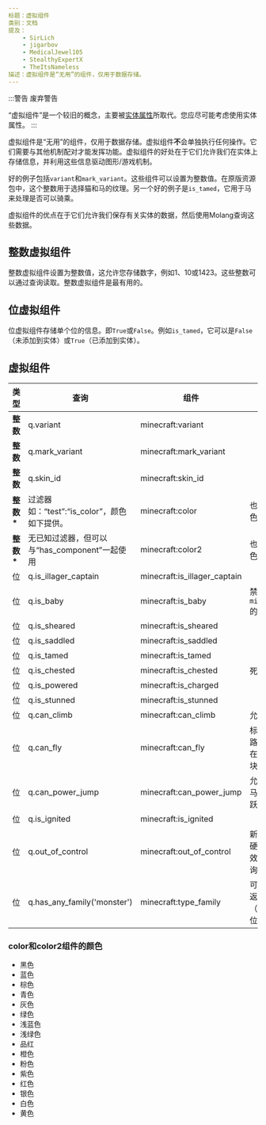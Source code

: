 ```yaml
---
标题：虚拟组件
类别：文档
提及：
    - SirLich
    - jigarbov
    - MedicalJewel105
    - StealthyExpertX
    - TheItsNameless
描述：虚拟组件是“无用”的组件，仅用于数据存储。
---
```


:::警告 废弃警告

“虚拟组件”是一个较旧的概念，主要被[实体属性](https://learn.microsoft.com/en-us/minecraft/creator/documents/introductiontoentityproperties)所取代。您应尽可能考虑使用实体属性。
:::

虚拟组件是“无用”的组件，仅用于数据存储。虚拟组件**不**会单独执行任何操作。它们需要与其他机制配对才能发挥功能。虚拟组件的好处在于它们允许我们在实体上存储信息，并利用这些信息驱动图形/游戏机制。

好的例子包括`variant`和`mark_variant`。这些组件可以设置为整数值。在原版资源包中，这个整数用于选择猫和马的纹理。另一个好的例子是`is_tamed`，它用于马来处理是否可以骑乘。

虚拟组件的优点在于它们允许我们保存有关实体的数据，然后使用Molang查询这些数据。

## 整数虚拟组件

整数虚拟组件设置为整数值，这允许您存储数字，例如1、10或1423。这些整数可以通过查询读取。整数虚拟组件是最有用的。

## 位虚拟组件

位虚拟组件存储单个位的信息。即`True`或`False`。例如`is_tamed`，它可以是`False`（未添加到实体）或`True`（已添加到实体）。

## 虚拟组件

| 类型      | 查询                                                         | 组件                          | 备注                                                                                                                             |
|-----------|---------------------------------------------------------------|------------------------------|-----------------------------------------------------------------------------------------------------------------------------------|
| **整数**   | q.variant                                                     | minecraft:variant            |                                                                                                                                   |
| **整数**   | q.mark_variant                                                | minecraft:mark_variant       |                                                                                                                                   |
| **整数**   | q.skin_id                                                     | minecraft:skin_id            |                                                                                                                                   |
| **整数\*** | 过滤器如：“test”:“is_color”，颜色如下提供。                 | minecraft:color              | 也在材料中设置颜色。                                                                                                           |
| **整数\*** | 无已知过滤器，但可以与“has_component”一起使用               | minecraft:color2             | 也在材料中设置颜色。                                                                                                           |
| 位       | q.is_illager_captain                                          | minecraft:is_illager_captain |                                                                                                                                   |
| 位       | q.is_baby                                                     | minecraft:is_baby            | 禁用`minecraft:breedable`的使用                                                                                                 |
| 位       | q.is_sheared                                                  | minecraft:is_sheared         |                                                                                                                                   |
| 位       | q.is_saddled                                                  | minecraft:is_saddled         |                                                                                                                                   |
| 位       | q.is_tamed                                                    | minecraft:is_tamed           |                                                                                                                                   |
| 位       | q.is_chested                                                  | minecraft:is_chested         | 死亡时将掉落箱子                                                                                                              |
| 位       | q.is_powered                                                  | minecraft:is_charged         |                                                                                                                                   |
| 位       | q.is_stunned                                                  | minecraft:is_stunned         |                                                                                                                                   |
| 位       | q.can_climb                                                   | minecraft:can_climb          | 允许实体爬梯子                                                                                                                  |
| 位       | q.can_fly                                                     | minecraft:can_fly            | 标记实体可以飞行，路径查找器不会限制在需要下方有实心方块的路径上。                                                             |
| 位       | q.can_power_jump                                              | minecraft:can_power_jump     | 允许实体像原版中的马一样进行强力跳跃。                                                                                           |
| 位       | q.is_ignited                                                  | minecraft:is_ignited         |                                                                                                                                   |
| 位       | q.out_of_control                                              | minecraft:out_of_control     | 新增，用于代码中的硬编码船只移动/粒子效果，以及Molang查询。可能是安全的。                                                     |
| 位   | q.has_any_family('monster')                            | minecraft:type_family         | 可以使用家族类型并返回来自家族（如“monster”）的位值，值为真或假。

### color和color2组件的颜色

-   黑色
-   蓝色
-   棕色
-   青色
-   灰色
-   绿色
-   浅蓝色
-   浅绿色
-   品红
-   橙色
-   粉色
-   紫色
-   红色
-   银色
-   白色
-   黄色